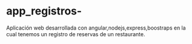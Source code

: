 # app_registros-
Aplicación web desarrollada con angular,nodejs,express,boostraps en la cual tenemos un registro de reservas de un restaurante.

